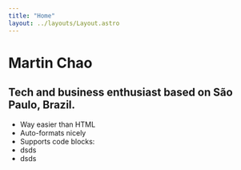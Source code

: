 ```yaml
---
title: "Home"
layout: ../layouts/Layout.astro
---
```


# Martin Chao
## Tech and business enthusiast based on São Paulo, Brazil.



- Way easier than HTML  
- Auto-formats nicely  
- Supports code blocks:
- dsds
- dsds
